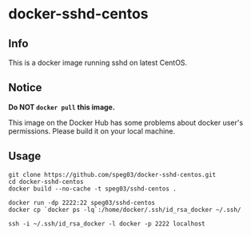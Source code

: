 docker-sshd-centos
==================

Info
----

This is a docker image running sshd on latest CentOS.

Notice
------

**Do NOT `docker pull` this image.**

This image on the Docker Hub has some problems about docker user's permissions. Please build it on your local machine.

Usage
-----

```text
git clone https://github.com/speg03/docker-sshd-centos.git
cd docker-sshd-centos
docker build --no-cache -t speg03/sshd-centos .

docker run -dp 2222:22 speg03/sshd-centos
docker cp `docker ps -lq`:/home/docker/.ssh/id_rsa_docker ~/.ssh/

ssh -i ~/.ssh/id_rsa_docker -l docker -p 2222 localhost
```
